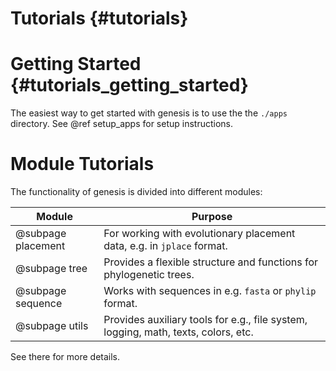 Tutorials {#tutorials}
===========

# Getting Started {#tutorials_getting_started}

The easiest way to get started with genesis is to use the the `./apps` directory.
See @ref setup_apps for setup instructions.

# Module Tutorials

The functionality of genesis is divided into different modules:

 Module             | Purpose
--------------------|-------------------------------------------------------------------------------
@subpage placement  | For working with evolutionary placement data, e.g. in `jplace` format.
@subpage tree       | Provides a flexible structure and functions for phylogenetic trees.
@subpage sequence   | Works with sequences in e.g. `fasta` or `phylip` format.
@subpage utils      | Provides auxiliary tools for e.g., file system, logging, math, texts, colors, etc.

See there for more details.
